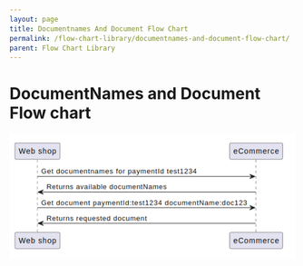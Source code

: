 ```yaml
---
layout: page
title: Documentnames And Document Flow Chart
permalink: /flow-chart-library/documentnames-and-document-flow-chart/
parent: Flow Chart Library
---
```



# DocumentNames and Document Flow chart 

  
![](../../attachments/1476098/128286757.png)
  

